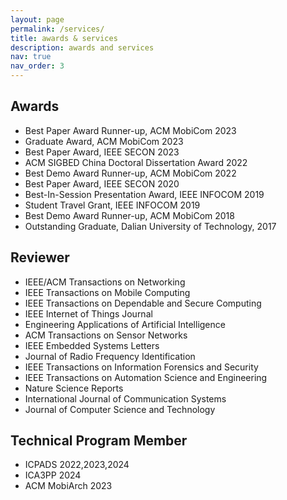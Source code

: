 ```yaml
---
layout: page
permalink: /services/
title: awards & services
description: awards and services
nav: true
nav_order: 3
---
```


## Awards
- Best Paper Award Runner-up, ACM MobiCom 2023
- Graduate Award, ACM MobiCom 2023
- Best Paper Award, IEEE SECON 2023
- ACM SIGBED China Doctoral Dissertation Award 2022
- Best Demo Award Runner-up, ACM MobiCom 2022
- Best Paper Award, IEEE SECON 2020
- Best-In-Session Presentation Award, IEEE INFOCOM 2019
- Student Travel Grant, IEEE INFOCOM 2019
- Best Demo Award Runner-up, ACM MobiCom 2018
- Outstanding Graduate, Dalian University of Technology, 2017

## Reviewer
- IEEE/ACM Transactions on Networking
- IEEE Transactions on Mobile Computing
- IEEE Transactions on Dependable and Secure Computing
- IEEE Internet of Things Journal
- Engineering Applications of Artificial Intelligence
- ACM Transactions on Sensor Networks
- IEEE Embedded Systems Letters
- Journal of Radio Frequency Identification
- IEEE Transactions on Information Forensics and Security
- IEEE Transactions on Automation Science and Engineering
- Nature Science Reports
- International Journal of Communication Systems
- Journal of Computer Science and Technology

## Technical Program Member
- ICPADS 2022,2023,2024
- ICA3PP 2024
- ACM MobiArch 2023
